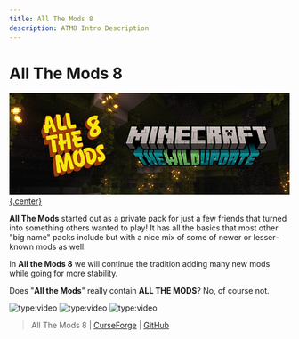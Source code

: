 ```yaml
---
title: All The Mods 8
description: ATM8 Intro Description
---
```


# All The Mods 8

[![](img/atm8Logo.png){.center}](https://legacy.curseforge.com/minecraft/modpacks/all-the-mods-8)

**All The Mods** started out as a private pack for just a few friends that turned into something others wanted to play! It has all the basics that most other "big name" packs include but with a nice mix of some of newer or lesser-known mods as well. 

In **All the Mods 8** we will continue the tradition adding many new mods while going for more stability.

Does "**All the Mods**" really contain **ALL THE MODS**? No, of course not.

![type:video](https://youtube.com/embed/tBPDE-yYPR8)
![type:video](https://youtube.com/embed/TuBvR6DeZs0)
![type:video](https://youtube.com/embed/LnMbb_Tzt-E)

> All The Mods 8 | [CurseForge](https://legacy.curseforge.com/minecraft/modpacks/all-the-mods-8) | [GitHub](https://github.com/AllTheMods/ATM-8/)
